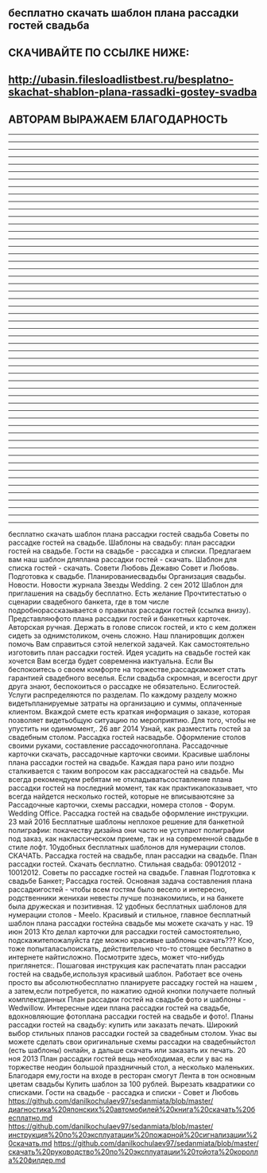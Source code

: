бесплатно скачать шаблон плана рассадки гостей свадьба
--------------------------------------------------
СКАЧИВАЙТЕ ПО ССЫЛКЕ НИЖЕ:
--------------------------------------------------
http://ubasin.filesloadlistbest.ru/besplatno-skachat-shablon-plana-rassadki-gostey-svadba
--------------------------------------------------
АВТОРАМ ВЫРАЖАЕМ БЛАГОДАРНОСТЬ
--------------------------------------------------
--------------------------------------------------
--------------------------------------------------
--------------------------------------------------
--------------------------------------------------
--------------------------------------------------
--------------------------------------------------
--------------------------------------------------
--------------------------------------------------
--------------------------------------------------
--------------------------------------------------
--------------------------------------------------
--------------------------------------------------
--------------------------------------------------
--------------------------------------------------
--------------------------------------------------
--------------------------------------------------
--------------------------------------------------
--------------------------------------------------
--------------------------------------------------
--------------------------------------------------
--------------------------------------------------
--------------------------------------------------
--------------------------------------------------
--------------------------------------------------
--------------------------------------------------
--------------------------------------------------
--------------------------------------------------
--------------------------------------------------
--------------------------------------------------
--------------------------------------------------
--------------------------------------------------
--------------------------------------------------
--------------------------------------------------
--------------------------------------------------
--------------------------------------------------
--------------------------------------------------
--------------------------------------------------
--------------------------------------------------
--------------------------------------------------
--------------------------------------------------
--------------------------------------------------
--------------------------------------------------
--------------------------------------------------
--------------------------------------------------
--------------------------------------------------
--------------------------------------------------
--------------------------------------------------
--------------------------------------------------
--------------------------------------------------
--------------------------------------------------
--------------------------------------------------
--------------------------------------------------
--------------------------------------------------
бесплатно скачать шаблон плана рассадки гостей свадьба Советы по рассадке гостей на свадьбе. Шаблоны на свадьбу: план рассадки гостей на свадьбе. Гости на свадьбе - рассадка и списки. Предлагаем вам наш шаблон дляплана рассадки гостей - скачать. Шаблон для списка гостей - скачать. Совети Любовь  Дежавю  Совет и Любовь. Подготовка к свадьбе. Планированиесвадьбы  Организация свадьбы. Новости. Новости журнала  Звезды Wedding. 2 сен 2012  Шаблон для приглашения на свадьбу бесплатно. Есть желание  Прочтитестатью о сценарии свадебного банкета, где в том числе подробнорассказывается о правилах рассадки гостей (ссылка внизу). Представляюфото плана рассадки гостей и банкетных карточек. Авторская ручная. Держать в голове список гостей, и кто с кем должен сидеть за однимстоликом, очень сложно. Наш планировщик должен помочь Вам справиться сэтой нелегкой задачей. Как самостоятельно изготовить план рассадки гостей. Идея усадить на свадьбе гостей как хочется Вам всегда будет современна иактуальна. Если Вы беспокоитесь о своем комфорте на торжестве,рассадкаможет стать гарантией свадебного веселья. Если свадьба скромная, и всегости друг друга знают, беспокоиться о рассадке не обязательно. Еслигостей. Услуги распределяются по разделам. По каждому разделу можно видетьпланируемые затраты на организацию и суммы, оплаченные клиентом. Вкаждой смете есть краткая информация о заказе, которая позволяет видетьобщую ситуацию по мероприятию. Для того, чтобы не упустить ни одинмомент,. 26 авг 2014  Узнай, как разместить гостей за свадебным столом. Рассадка гостей насвадьбе. Оформление столов своими руками, составление рассадочногоплана. Рассадочные карточки скачать, рассадочные карточки своими. Красивые шаблоны плана рассадки гостей на свадьбе. Каждая пара рано или поздно сталкивается с таким вопросом как рассадкагостей на свадьбе. Мы всегда рекомендуем ребятам не откладыватьсоставление плана рассадки гостей на последний момент, так как практикапоказывает, что всегда найдется несколько гостей, которые не вписываютсяне за
Рассадочные карточки, схемы рассадки, номера столов - Форум. Wedding Office. Рассадка гостей на свадьбе оформление  инструкции. 23 май 2016  Бесплатные шаблоны  неплохое решение для банкетной полиграфии: покачеству дизайна они часто не уступают полиграфии под заказ,  как наклассическом приеме, так и на современной свадьбе в стиле лофт. 10удобных бесплатных шаблонов для нумерации столов. СКАЧАТЬ. Рассадка гостей на свадьбе, план рассадки на свадьбе. План рассадки гостей. Скачать бесплатно. Стильная свадьба: 09012012 - 10012012. Советы по рассадке гостей на свадьбе. Главная  Подготовка к свадьбе Банкет; Рассадка гостей. Основная задача составления плана рассадкигостей - чтобы всем гостям было весело и интересно, родственники женихаи невесты лучше познакомились, и на банкете была дружеская и позитивная. 12 удобных бесплатных шаблонов для нумерации столов - Meelo. Красивый и стильное, главное  бесплатный шаблон плана рассадки гостейна свадьбе мы можете скачать у нас. 19 июн 2013  Кто делал карточки для рассадки гостей самостоятельно, подскажитепожалуйста где можно красивые шаблоны скачать??? Ксю, тоже попыталасьпоискать, действительно что-то стоящее бесплатно в интернете найтисложно. Посмотрите здесь, может что-нибудь приглянется:. Пошаговая инструкция как распечатать план рассадки гостей на свадьбе,используя красивый шаблон.  Работает все очень просто  вы абсолютнобесплатно планируете рассадку гостей на нашем , а затем,если потребуется, по нажатию одной кнопки получаете полный комплектданных
План рассадки гостей на свадьбе фото и шаблоны - Wedwillow. Интересные идеи плана рассадки гостей на свадьбе, вдохновляющие фотоплана рассадки гостей на свадьбе и фото!. Планы рассадки гостей на свадьбу: купить или заказать печать. Широкий выбор стильных планов рассадки гостей за свадебным столом. Унас вы можете сделать свои оригинальные схемы рассадки на свадебныйстол (есть шаблоны) онлайн, а дальше скачать или заказать их печать. 20 ноя 2013  План рассадки гостей  вещь необходимая, если у вас на торжестве неодин большой праздничный стол, а несколько маленьких. Благодаря ему,гости на входе в ресторан смогут  Лента в тон основным цветам свадьбы Купить шаблон за 100 рублей. Вырезать квадратики со списками. Гости на свадьбе - рассадка и списки - Совет и Любовь
https://github.com/danilkochulaev97/sedanmiata/blob/master/диагностика%20японских%20автомобилей%20книга%20скачать%20бесплатно.md
https://github.com/danilkochulaev97/sedanmiata/blob/master/инструкция%20по%20эксплуатации%20пожарной%20сигнализации%20скачать.md
https://github.com/danilkochulaev97/sedanmiata/blob/master/скачать%20руководство%20по%20эксплуатации%20тойота%20королла%20филдер.md